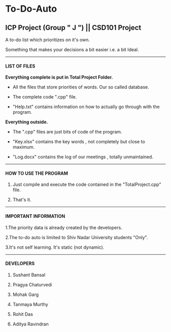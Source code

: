 To-Do-Auto
==========

## ICP Project (Group " J ") || CSD101 Project

<p> A to-do list which prioritizes on it's own. </p>
    Something that makes your decisions a bit easier i.e. a bit Ideal.

---

#### LIST OF FILES

**Everything complete is put in Total Project Folder.**

  * All the files that store priorities of words. Our so called database.

  * The complete code ".cpp" file.  

  * "Help.txt" contains information on how to actually go through with the program.


**Everything outside.**

  * The ".cpp" files are just bits of code of the program.

  * "Key.xlsx" contains the key words , not completely but close to maximum.

  * "Log.docx" contains the log of our meetings , totally unmaintained.

---

#### HOW TO USE THE PROGRAM

1. Just compile and execute the code contained in the "TotalProject.cpp" file.

2. That's it.

---

#### IMPORTANT INFORMATION

1.The priority data is already created by the developers.

2.The to-do auto is limited to Shiv Nadar University students "Only".

3.It's not self learning. It's static (not dynamic).

---

#### DEVELOPERS

1. Sushant Bansal

2. Pragya Chaturvedi

3. Mohak Garg

4. Tanmaya Murthy

5. Rohit Das

6. Aditya Ravindran
